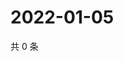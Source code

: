# 2022-01-05

共 0 条

<!-- BEGIN WEIBO -->
<!-- 最后更新时间 Wed Jan 05 2022 14:18:33 GMT+0800 (China Standard Time) -->

<!-- END WEIBO -->
